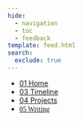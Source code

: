 ```yaml
---
hide:
  - navigation
  - toc
  - feedback
template: feed.html
search:
  exclude: true
---
```


<head>
  <meta charset="UTF-8">
  <meta name="viewport" content="width=device-width, initial-scale=1.0">
  <title>Teddy Warner</title>
  <script src="https://kit.fontawesome.com/79ff35ecec.js" crossorigin="anonymous"></script>
  <link rel="stylesheet" href="../assets/css/about.css">
</head>

<nav class="main-navigation">
    <ul>
      <li><a class="home" href="http://teddywarner.com"><span class="navnum">01</span> Home</a></li>
      <li><a class="proj" href="http://teddywarner.com/time/"><span class="navnum">03</span> Timeline</a></li>
      <li><a class="mach" href="http://teddywarner.com/proj/"><span class="navnum">04</span> Projects</a></li>
      <li><a class="fab" href="http://teddywarner.com/writ/" style="font-family: 'Fira Sans';"><span class="navnum">05</span> Writing</a></li>
    </ul>
</nav>

<body>
  <main data-scroll-container>
  <div class="content">
   <section style="height:3em;">
    <h1></h1>
   </section>
  </div>
  </main>
  <script src="https://cdnjs.cloudflare.com/ajax/libs/jquery/3.3.1/jquery.min.js"></script>
  <script src="https://cdn.jsdelivr.net/npm/locomotive-scroll@4.1.4/dist/locomotive-scroll.min.js"></script>
  <script src="https://cdn.jsdelivr.net/npm/typed.js@2.0.12"></script>
  <script src="../../assets/js/writing.js"></script>
</body>
</html>
